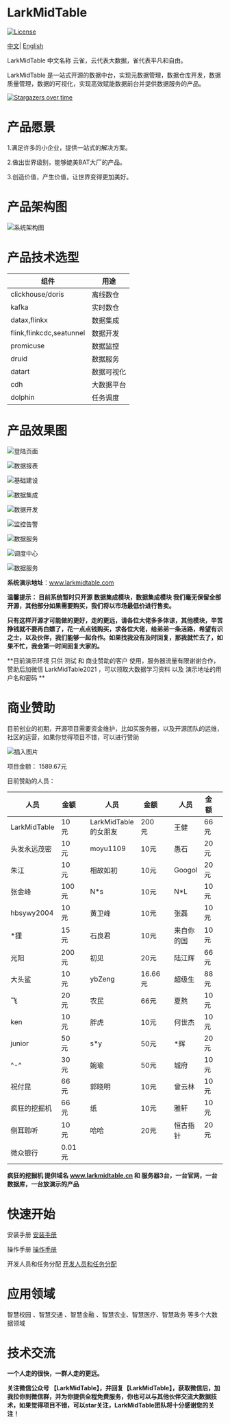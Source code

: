 # LarkMidTable

[![License](https://img.shields.io/badge/license-Apache%202-4EB1BA.svg)](https://www.apache.org/licenses/LICENSE-2.0.html)

 [中文](README.md)|  [English](README_EN.md)

LarkMidTable 中文名称 云雀，云代表大数据，雀代表平凡和自由。

LarkMidTable 是一站式开源的数据中台，实现元数据管理，数据仓库开发，数据质量管理，数据的可视化，实现高效赋能数据前台并提供数据服务的产品。



[![Stargazers over time](https://starchart.cc/wxgzgl/larkMidTable.svg)](#)



# **产品愿景**

1.满足许多的小企业，提供一站式的解决方案。

2.做出世界级别，能够媲美BAT大厂的产品。

3.创造价值，产生价值，让世界变得更加美好。



# 产品架构图

![系统架构图](./larkmidtable-pic/a.jpg) 



# 产品技术选型

| 组件                     | 用途       |
| ------------------------ | ---------- |
| clickhouse/doris         | 离线数仓   |
| kafka                    | 实时数仓   |
| datax,flinkx             | 数据集成   |
| flink,flinkcdc,seatunnel | 数据开发   |
| promicuse                | 数据监控   |
| druid                    | 数据服务   |
| datart                   | 数据可视化 |
| cdh                      | 大数据平台 |
| dolphin                  | 任务调度   |



# 产品效果图

![登陆页面](https://img2022.cnblogs.com/blog/622382/202210/622382-20221025165540794-1767609746.png)

![数据报表](https://img2022.cnblogs.com/blog/622382/202210/622382-20221025165702299-1903800628.png)

![基础建设](https://img2022.cnblogs.com/blog/622382/202210/622382-20221025170505118-569480628.png)

![数据集成](https://img2022.cnblogs.com/blog/622382/202210/622382-20221025165925350-52375931.png)

![数据开发](https://img2022.cnblogs.com/blog/622382/202210/622382-20221025165950297-1613326877.png)

![监控告警](https://img2022.cnblogs.com/blog/622382/202210/622382-20221025170035597-2051772126.png)

![数据服务](https://img2022.cnblogs.com/blog/622382/202210/622382-20221025170222542-634576938.png)

![调度中心](https://img2022.cnblogs.com/blog/622382/202210/622382-20221025170129216-2113245490.png)

![数据服务](https://img2022.cnblogs.com/blog/622382/202210/622382-20221025170258797-1671413651.png)



**系统演示地址**：www.larkmidtable.com

**温馨提示： 目前系统暂时只开源   数据集成模块，数据集成模块 我们毫无保留全部开源，其他部分如果需要购买，我们将以市场最低价进行售卖。**



**只有这样开源才可能做的更好，走的更远，请各位大佬多多体谅，其他模块，辛苦挣钱就不要再白嫖了，花一点点钱购买，求各位大佬，给弟弟一条活路，希望有识之士，以及伙伴，我们能够一起合作。如果找我没有及时回复，那我就忙去了，如果不忙，我会第一时间回复大家的。**



**目前演示环境 只供 测试 和 商业赞助的客户 使用，服务器流量有限谢谢合作，赞助后加微信 LarkMidTable2021 ，可以领取大数据学习资料 以及 演示地址的用户名和密码 **  



# 商业赞助

目前创业的初期，开源项目需要资金维护，比如买服务器，以及开源团队的运维，社区的运营，如果你觉得项目不错，可以进行赞助

![插入图片](./larkmidtable-pic/s.png)

项目金额： 1589.67元

目前赞助的人员：

| 人员         | 金额   |      | 人员                 | 金额    |      | 人员       | 金额 |      |
| ------------ | ------ | ---- | -------------------- | ------- | ---- | ---------- | ---- | ---- |
| LarkMidTable | 10元   |      | LarkMidTable的女朋友 | 200元   |      | 王健       | 66元 |      |
| 头发永远茂密 | 10元   |      | moyu1109             | 10元    |      | 愚石       | 20元 |      |
| 朱江         | 10元   |      | 相故如初             | 10元    |      | Googol     | 20元 |      |
| 张金峰       | 100元  |      | N*s                  | 10元    |      | N*L        | 10元 |      |
| hbsywy2004   | 10元   |      | 黄卫峰               | 10元    |      | 张磊       | 10元 |      |
| *狸          | 15元   |      | 石良君               | 10元    |      | 来自你的国 | 10元 |      |
| 光阳         | 200元  |      | 初见                 | 20元    |      | 陆江辉     | 66元 |      |
| 大头鲨       | 10元   |      | ybZeng               | 16.66元 |      | 超级生     | 88元 |      |
| 飞           | 20元   |      | 农民                 | 66元    |      | 夏熬       | 10元 |      |
| ken          | 10元   |      | 胖虎                 | 10元    |      | 何世杰     | 10元 |      |
| junior       | 50元   |      | s*y                  | 50元    |      | *辉        | 20元 |      |
| ^-^          | 30元   |      | 婉瑜                 | 50元    |      | 城府       | 10元 |      |
| 祝付昆       | 66元   |      | 郭晓明               | 10元    |      | 曾云林     | 10元 |      |
| 疯狂的挖掘机 | 66元   |      | 纸                   | 10元    |      | 雅轩       | 10元 |      |
| 侧耳聆听     | 10元   |      | 哈哈                 | 20元    |      | 恒古指针   | 20元 |      |
| 微众银行     | 0.01元 |      |                      |         |      |            |      |      |

**疯狂的挖掘机 提供域名 www.larkmidtable.cn 和 服务器3台，一台官网，一台数据库，一台放演示的产品**



# **快速开始**

安装手册      [安装手册](./larkmidtable-doc/userGuid.md)

操作手册  	[操作手册](./larkmidtable-doc/userManual.md)

开发人员和任务分配    [开发人员和任务分配](./larkmidtable-doc/engineer.md)

# 应用领域

智慧校园 、智慧交通 、智慧金融 、智慧农业、智慧医疗、智慧政务  等多个大数据领域


# 技术交流

**一个人走的很快，一群人走的更远。**   

**关注微信公众号 【LarkMidTable】，并回复【LarkMidTable】，获取微信后，加我拉你到微信群，并为你提供全程免费服务，你也可以与其他伙伴交流大数据技术，如果觉得项目不错，可以star关注，LarkMidTable团队将十分感谢您的关注！**